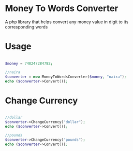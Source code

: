 # Money To Words Converter
A php library that helps convert any money value in digit to its corresponding words

# Usage
```php

$money = 748247284782;

//naira
$converter = new MoneyToWordsConverter($money, "naira");
echo ($converter->Convert());

```

# Change Currency
```php

//dollar
$converter->ChangeCurrency("dollar");
echo ($converter->Convert());

//pounds
$converter->ChangeCurrency("pounds");
echo ($converter->Convert());

```
